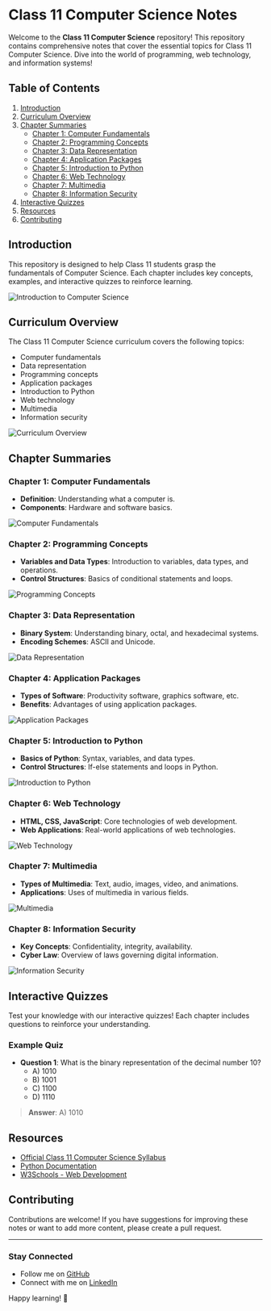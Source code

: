 # Class 11 Computer Science Notes

Welcome to the **Class 11 Computer Science** repository! This repository contains comprehensive notes that cover the essential topics for Class 11 Computer Science. Dive into the world of programming, web technology, and information systems!

## Table of Contents

1. [Introduction](#introduction)
2. [Curriculum Overview](#curriculum-overview)
3. [Chapter Summaries](#chapter-summaries)
   - [Chapter 1: Computer Fundamentals](#chapter-1-computer-fundamentals)
   - [Chapter 2: Programming Concepts](#chapter-2-programming-concepts)
   - [Chapter 3: Data Representation](#chapter-3-data-representation)
   - [Chapter 4: Application Packages](#chapter-4-application-packages)
   - [Chapter 5: Introduction to Python](#chapter-5-introduction-to-python)
   - [Chapter 6: Web Technology](#chapter-6-web-technology)
   - [Chapter 7: Multimedia](#chapter-7-multimedia)
   - [Chapter 8: Information Security](#chapter-8-information-security)
4. [Interactive Quizzes](#interactive-quizzes)
5. [Resources](#resources)
6. [Contributing](#contributing)

## Introduction

This repository is designed to help Class 11 students grasp the fundamentals of Computer Science. Each chapter includes key concepts, examples, and interactive quizzes to reinforce learning.

![Introduction to Computer Science](https://example.com/images/introduction.png) <!-- Replace with actual image URL -->

## Curriculum Overview

The Class 11 Computer Science curriculum covers the following topics:

- Computer fundamentals
- Data representation
- Programming concepts
- Application packages
- Introduction to Python
- Web technology
- Multimedia
- Information security

![Curriculum Overview](https://example.com/images/curriculum.png) <!-- Replace with actual image URL -->

## Chapter Summaries

### Chapter 1: Computer Fundamentals
- **Definition**: Understanding what a computer is.
- **Components**: Hardware and software basics.

![Computer Fundamentals](https://example.com/images/chapter1.png) <!-- Replace with actual image URL -->

### Chapter 2: Programming Concepts
- **Variables and Data Types**: Introduction to variables, data types, and operations.
- **Control Structures**: Basics of conditional statements and loops.

![Programming Concepts](https://example.com/images/chapter2.png) <!-- Replace with actual image URL -->

### Chapter 3: Data Representation
- **Binary System**: Understanding binary, octal, and hexadecimal systems.
- **Encoding Schemes**: ASCII and Unicode.

![Data Representation](https://example.com/images/chapter3.png) <!-- Replace with actual image URL -->

### Chapter 4: Application Packages
- **Types of Software**: Productivity software, graphics software, etc.
- **Benefits**: Advantages of using application packages.

![Application Packages](https://example.com/images/chapter4.png) <!-- Replace with actual image URL -->

### Chapter 5: Introduction to Python
- **Basics of Python**: Syntax, variables, and data types.
- **Control Structures**: If-else statements and loops in Python.

![Introduction to Python](https://example.com/images/chapter5.png) <!-- Replace with actual image URL -->

### Chapter 6: Web Technology
- **HTML, CSS, JavaScript**: Core technologies of web development.
- **Web Applications**: Real-world applications of web technologies.

![Web Technology](https://example.com/images/chapter6.png) <!-- Replace with actual image URL -->

### Chapter 7: Multimedia
- **Types of Multimedia**: Text, audio, images, video, and animations.
- **Applications**: Uses of multimedia in various fields.

![Multimedia](https://example.com/images/chapter7.png) <!-- Replace with actual image URL -->

### Chapter 8: Information Security
- **Key Concepts**: Confidentiality, integrity, availability.
- **Cyber Law**: Overview of laws governing digital information.

![Information Security](https://example.com/images/chapter8.png) <!-- Replace with actual image URL -->

## Interactive Quizzes

Test your knowledge with our interactive quizzes! Each chapter includes questions to reinforce your understanding.

### Example Quiz
- **Question 1**: What is the binary representation of the decimal number 10?
    - A) 1010
    - B) 1001
    - C) 1100
    - D) 1110

> **Answer**: A) 1010

## Resources

- [Official Class 11 Computer Science Syllabus](#)
- [Python Documentation](https://www.python.org/doc/)
- [W3Schools - Web Development](https://www.w3schools.com)

## Contributing

Contributions are welcome! If you have suggestions for improving these notes or want to add more content, please create a pull request.

---

### Stay Connected

- Follow me on [GitHub](https://github.com/yourusername)
- Connect with me on [LinkedIn](https://www.linkedin.com/in/yourprofile)

Happy learning! 🚀

